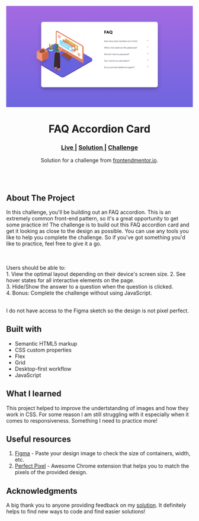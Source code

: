 <img src="https://github.com/catherineisonline/faq-accordion-card-frontendmentor/blob/main/images/project-preview.png?raw=true"></img>


<h1 align="center">FAQ Accordion Card</h1>

<div align="center">
  <h3>
    <a href="https://catherineisonline.github.io/faq-accordion-card-frontendmentor/" color="white">
      Live
    </a>
    <span> | </span>
    <a href="https://www.frontendmentor.io/solutions/faq-accordion-card-tFrPJh5hD">
      Solution
    </a>
   <span> | </span>
    <a href="https://www.frontendmentor.io/challenges/faq-accordion-card-XlyjD0Oam">
      Challenge
    </a>
  </h3>
</div>
<div align="center">
   Solution for a challenge from  <a href="https://www.frontendmentor.io" target="_blank">frontendmentor.io</a>.
</div>
<br>
<br>
<br>

## About The Project
In this challenge, you'll be building out an FAQ accordion. This is an extremely common front-end pattern, so it's a great opportunity to get some practice in!
The challenge is to build out this FAQ accordion card and get it looking as close to the design as possible.
You can use any tools you like to help you complete the challenge. So if you've got something you'd like to practice, feel free to give it a go.

<br><br>Users should be able to:
<br>1. View the optimal layout depending on their device's screen size.
2. See hover states for all interactive elements on the page.
<br>
3. Hide/Show the answer to a question when the question is clicked.
<br>
4. Bonus: Complete the challenge without using JavaScript.
<br>
<br> <p>I do not have access to the Figma sketch so the design is not pixel perfect.</p>




## Built with 

- Semantic HTML5 markup
- CSS custom properties
- Flex
- Grid
- Desktop-first workflow
- JavaScript

## What I learned

This project helped to improve the undertstanding of images and how they work in CSS. For some reason I am still struggling with it especially when it comes to responsiveness. Something I need to practice more!

## Useful resources

1. <a href="https://www.figma.com/">Figma</a> - Paste your design image to check the size of containers, width, etc.
2. <a href="https://chrome.google.com/webstore/detail/perfectpixel-by-welldonec/dkaagdgjmgdmbnecmcefdhjekcoceebi">Perfect Pixel</a> - Awesome Chrome extension that helps you to match the pixels of the provided design.



## Acknowledgments

A big thank you to anyone providing feedback on my <a href="https://www.frontendmentor.io/solutions/faq-accordion-card-tFrPJh5hD">solution</a>. It definitely helps to find new ways to code and find easier solutions! 

